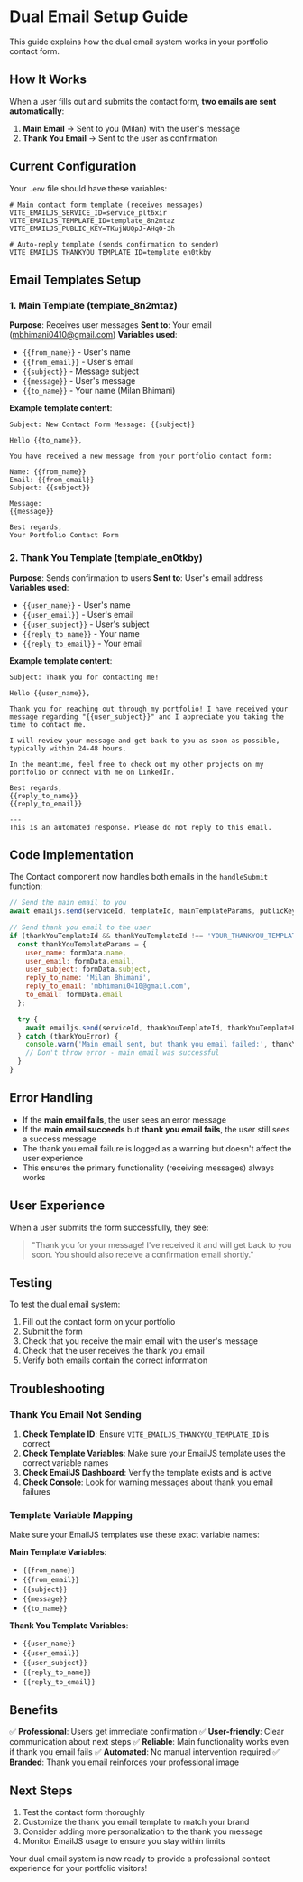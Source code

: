 # Dual Email Setup Guide

This guide explains how the dual email system works in your portfolio contact form.

## How It Works

When a user fills out and submits the contact form, **two emails are sent automatically**:

1. **Main Email** → Sent to you (Milan) with the user's message
2. **Thank You Email** → Sent to the user as confirmation

## Current Configuration

Your `.env` file should have these variables:

```env
# Main contact form template (receives messages)
VITE_EMAILJS_SERVICE_ID=service_plt6xir
VITE_EMAILJS_TEMPLATE_ID=template_8n2mtaz
VITE_EMAILJS_PUBLIC_KEY=TKujNUQpJ-AHqO-3h

# Auto-reply template (sends confirmation to sender)
VITE_EMAILJS_THANKYOU_TEMPLATE_ID=template_en0tkby
```

## Email Templates Setup

### 1. Main Template (template_8n2mtaz)
**Purpose**: Receives user messages
**Sent to**: Your email (mbhimani0410@gmail.com)
**Variables used**:
- `{{from_name}}` - User's name
- `{{from_email}}` - User's email
- `{{subject}}` - Message subject
- `{{message}}` - User's message
- `{{to_name}}` - Your name (Milan Bhimani)

**Example template content**:
```
Subject: New Contact Form Message: {{subject}}

Hello {{to_name}},

You have received a new message from your portfolio contact form:

Name: {{from_name}}
Email: {{from_email}}
Subject: {{subject}}

Message:
{{message}}

Best regards,
Your Portfolio Contact Form
```

### 2. Thank You Template (template_en0tkby)
**Purpose**: Sends confirmation to users
**Sent to**: User's email address
**Variables used**:
- `{{user_name}}` - User's name
- `{{user_email}}` - User's email
- `{{user_subject}}` - User's subject
- `{{reply_to_name}}` - Your name
- `{{reply_to_email}}` - Your email

**Example template content**:
```
Subject: Thank you for contacting me!

Hello {{user_name}},

Thank you for reaching out through my portfolio! I have received your message regarding "{{user_subject}}" and I appreciate you taking the time to contact me.

I will review your message and get back to you as soon as possible, typically within 24-48 hours.

In the meantime, feel free to check out my other projects on my portfolio or connect with me on LinkedIn.

Best regards,
{{reply_to_name}}
{{reply_to_email}}

---
This is an automated response. Please do not reply to this email.
```

## Code Implementation

The Contact component now handles both emails in the `handleSubmit` function:

```javascript
// Send the main email to you
await emailjs.send(serviceId, templateId, mainTemplateParams, publicKey);

// Send thank you email to the user
if (thankYouTemplateId && thankYouTemplateId !== 'YOUR_THANKYOU_TEMPLATE_ID') {
  const thankYouTemplateParams = {
    user_name: formData.name,
    user_email: formData.email,
    user_subject: formData.subject,
    reply_to_name: 'Milan Bhimani',
    reply_to_email: 'mbhimani0410@gmail.com',
    to_email: formData.email
  };

  try {
    await emailjs.send(serviceId, thankYouTemplateId, thankYouTemplateParams, publicKey);
  } catch (thankYouError) {
    console.warn('Main email sent, but thank you email failed:', thankYouError);
    // Don't throw error - main email was successful
  }
}
```

## Error Handling

- If the **main email fails**, the user sees an error message
- If the **main email succeeds** but **thank you email fails**, the user still sees a success message
- The thank you email failure is logged as a warning but doesn't affect the user experience
- This ensures the primary functionality (receiving messages) always works

## User Experience

When a user submits the form successfully, they see:
> "Thank you for your message! I've received it and will get back to you soon. You should also receive a confirmation email shortly."

## Testing

To test the dual email system:

1. Fill out the contact form on your portfolio
2. Submit the form
3. Check that you receive the main email with the user's message
4. Check that the user receives the thank you email
5. Verify both emails contain the correct information

## Troubleshooting

### Thank You Email Not Sending

1. **Check Template ID**: Ensure `VITE_EMAILJS_THANKYOU_TEMPLATE_ID` is correct
2. **Check Template Variables**: Make sure your EmailJS template uses the correct variable names
3. **Check EmailJS Dashboard**: Verify the template exists and is active
4. **Check Console**: Look for warning messages about thank you email failures

### Template Variable Mapping

Make sure your EmailJS templates use these exact variable names:

**Main Template Variables**:
- `{{from_name}}`
- `{{from_email}}`
- `{{subject}}`
- `{{message}}`
- `{{to_name}}`

**Thank You Template Variables**:
- `{{user_name}}`
- `{{user_email}}`
- `{{user_subject}}`
- `{{reply_to_name}}`
- `{{reply_to_email}}`

## Benefits

✅ **Professional**: Users get immediate confirmation
✅ **User-friendly**: Clear communication about next steps
✅ **Reliable**: Main functionality works even if thank you email fails
✅ **Automated**: No manual intervention required
✅ **Branded**: Thank you email reinforces your professional image

## Next Steps

1. Test the contact form thoroughly
2. Customize the thank you email template to match your brand
3. Consider adding more personalization to the thank you message
4. Monitor EmailJS usage to ensure you stay within limits

Your dual email system is now ready to provide a professional contact experience for your portfolio visitors!